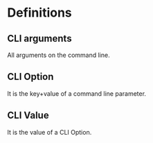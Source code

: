 # Definitions

## CLI arguments
All arguments on the command line.

## CLI Option
It is the key+value of a command line parameter.

## CLI Value
It is the value of a CLI Option.
